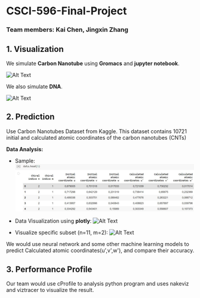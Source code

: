 # CSCI-596-Final-Project
### Team members: Kai Chen, Jingxin Zhang

## 1. Visualization
We simulate **Carbon Nanotube** using **Gromacs** and **jupyter notebook**.

![Alt Text](https://github.com/ChenK7166/CSCI-596-Final-Project/blob/main/cnt.gif)

We also simulate **DNA**.

![Alt Text](https://github.com/ChenK7166/CSCI-596-Final-Project/blob/main/dna.gif)


## 2. Prediction

Use Carbon Nanotubes Dataset from Kaggle.
This dataset contains 10721 initial and calculated atomic coordinates of the carbon nanotubes (CNTs)  


**Data Analysis:**  
- Sample:
![Alt Text](https://github.com/ChenK7166/CSCI-596-Final-Project/blob/main/cnt_sample.JPG)

- Data Visualization using **plotly**:
![Alt Text](https://github.com/ChenK7166/CSCI-596-Final-Project/blob/main/data_vis_ex.gif)

- Visualize specific subset (n=11, m=2):
![Alt Text](https://github.com/ChenK7166/CSCI-596-Final-Project/blob/main/data_vis_11_2_ex.gif)

We would use neural network and some other machine learning models to predict Calculated atomic coordinates(u',v',w'), and compare their accuracy.


## 3. Performance Profile

Our team would use cProfile to analysis python program and uses nakeviz and viztracer to visualize the result.

